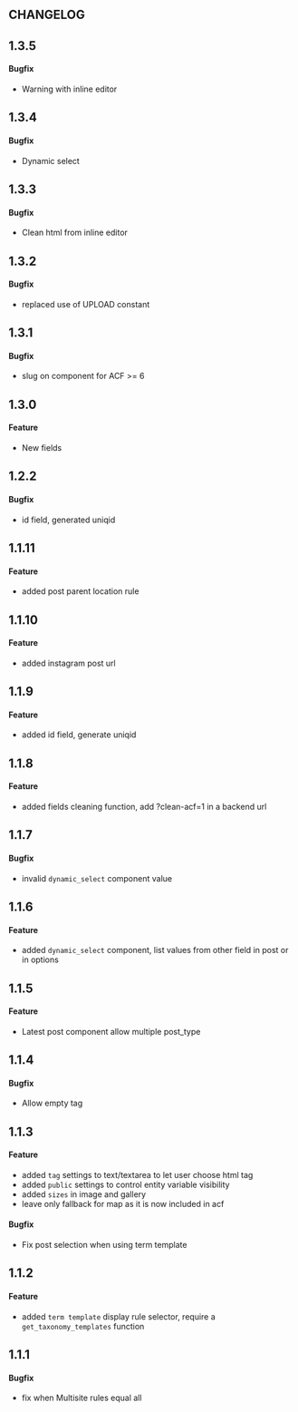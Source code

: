 CHANGELOG
---------

## 1.3.5
#### Bugfix
- Warning with inline editor

## 1.3.4
#### Bugfix
- Dynamic select

## 1.3.3
#### Bugfix
- Clean html from inline editor

## 1.3.2
#### Bugfix
- replaced use of UPLOAD constant

## 1.3.1
#### Bugfix
- slug on component for ACF >= 6

## 1.3.0
#### Feature
- New fields

## 1.2.2
#### Bugfix
- id field, generated uniqid

## 1.1.11
#### Feature
- added post parent location rule

## 1.1.10
#### Feature
- added instagram post url

## 1.1.9
#### Feature
- added id field, generate uniqid

## 1.1.8
#### Feature
- added fields cleaning function, add ?clean-acf=1 in a backend url

## 1.1.7
#### Bugfix
- invalid `dynamic_select` component value

## 1.1.6
#### Feature
- added `dynamic_select` component, list values from other field in post or in options

## 1.1.5
#### Feature
- Latest post component allow multiple post_type

## 1.1.4
#### Bugfix
- Allow empty tag

## 1.1.3
#### Feature
- added `tag` settings to text/textarea to let user choose html tag
- added `public` settings to control entity variable visibility
- added `sizes` in image and gallery
- leave only fallback for map as it is now included in acf

#### Bugfix
- Fix post selection when using term template

## 1.1.2
#### Feature
- added `term template` display rule selector, require a `get_taxonomy_templates` function

## 1.1.1
#### Bugfix
- fix when Multisite rules equal all
